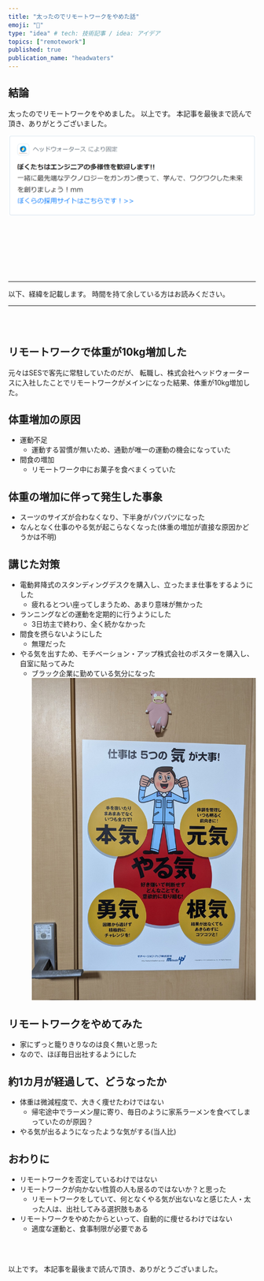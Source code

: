 ```yaml
---
title: "太ったのでリモートワークをやめた話"
emoji: "🍔"
type: "idea" # tech: 技術記事 / idea: アイデア
topics: ["remotework"]
published: true
publication_name: "headwaters"
---
```


## 結論

太ったのでリモートワークをやめました。
以上です。
本記事を最後まで読んで頂き、ありがとうございました。

![alt text](/images/quit-remote-work-due-to-weight-gain/hws.png)

<br><br><br><br><br><br>

---

以下、経緯を記載します。
時間を持て余している方はお読みください。

---

<br><br>

## リモートワークで体重が10kg増加した

元々はSESで客先に常駐していたのだが、
転職し、株式会社ヘッドウォータースに入社したことでリモートワークがメインになった結果、体重が10kg増加した。

## 体重増加の原因

- 運動不足
  - 運動する習慣が無いため、通勤が唯一の運動の機会になっていた
- 間食の増加
  - リモートワーク中にお菓子を食べまくっていた

## 体重の増加に伴って発生した事象

- スーツのサイズが合わなくなり、下半身がパツパツになった
- なんとなく仕事のやる気が起こらなくなった(体重の増加が直接な原因かどうかは不明)

## 講じた対策

- 電動昇降式のスタンディングデスクを購入し、立ったまま仕事をするようにした
  - 疲れるとつい座ってしまうため、あまり意味が無かった
- ランニングなどの運動を定期的に行うようにした
  - 3日坊主で終わり、全く続かなかった
- 間食を摂らないようにした
  - 無理だった
- やる気を出すため、モチベーション・アップ株式会社のポスターを購入し、自室に貼ってみた
  - ブラック企業に勤めている気分になった
    ![alt text](/images/quit-remote-work-due-to-weight-gain/20250325_203945.jpg)

## リモートワークをやめてみた

- 家にずっと籠りきりなのは良く無いと思った
- なので、ほぼ毎日出社するようにした

## 約1カ月が経過して、どうなったか

- 体重は微減程度で、大きく痩せたわけではない
  - 帰宅途中でラーメン屋に寄り、毎日のように家系ラーメンを食べてしまっていたのが原因？
- やる気が出るようになったような気がする(当人比)

## おわりに

- リモートワークを否定しているわけではない
- リモートワークが向かない性質の人も居るのではないか？と思った
  - リモートワークをしていて、何となくやる気が出ないなと感じた人・太った人は、出社してみる選択肢もある
- リモートワークをやめたからといって、自動的に痩せるわけではない
  - 適度な運動と、食事制限が必要である

<br><br>

以上です。
本記事を最後まで読んで頂き、ありがとうございました。
